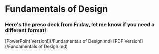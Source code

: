 # Fundamentals of Design
### Here's the preso deck from Friday, let me know if you need a different format!
[PowerPoint Version!](/Fundamentals of Design.md)
[PDF Version!](/Fundamentals of Design.md)
